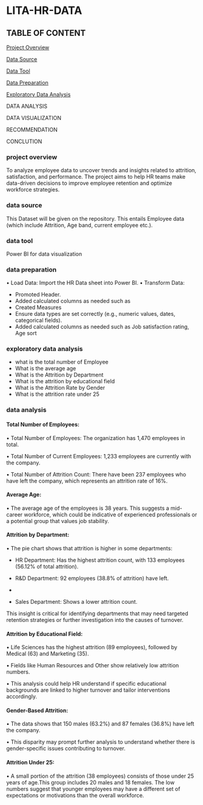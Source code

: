 # LITA-HR-DATA
## TABLE OF CONTENT

[Project Overview](#project-overview)

[Data Source](#data-source)

[Data Tool](#data-tool)

[Data Preparation](#data-preparation)

[Exploratory Data Analysis](#exploratory-data-analysis)

DATA ANALYSIS

DATA VISUALIZATION

RECOMMENDATION

CONCLUTION

### project overview
To analyze employee data to uncover trends and insights related to attrition, satisfaction, and performance. The project aims to help HR teams make data-driven decisions to improve employee retention and optimize workforce strategies.

### data source
This Dataset will be given on the repository. This entails Employee data (which include Attrition, Age band, current employee etc.).

### data tool
Power BI for data visualization

### data preparation
•	Load Data: Import the HR Data sheet into Power BI.
•	Transform Data:
-	Promoted Header.
-	Added calculated columns as needed such as 
-	Created Measures
-	Ensure data types are set correctly (e.g., numeric values, dates, categorical fields).
-	 Added calculated columns as needed such as Job satisfaction rating, Age sort

 ### exploratory data analysis 
 -	what is the total number of Employee
-	What is the average age
-	What is the Attrition by Department
-	What is the attrition by educational field
-	What is the Attrition Rate by Gender
-	What is the attrition rate under 25

  ### data analysis
#### Total Number of Employees:
•	Total Number of Employees: The organization has 1,470 employees in total.

•	Total Number of Current Employees: 1,233 employees are currently with the company.

•	Total Number of Attrition Count: There have been 237 employees who have left the company, which represents an attrition rate of 16%.
#### Average Age:
•	The average age of the employees is 38 years. This suggests a mid-career workforce, which could be indicative of experienced professionals or a potential group that values job stability.
#### Attrition by Department:
•	The pie chart shows that attrition is higher in some departments:
-	HR Department: Has the highest attrition count, with 133 employees (56.12% of total attrition).
  
-	R&D Department: 92 employees (38.8% of attrition) have left.
-	
-	Sales Department: Shows a lower attrition count.
  
This insight is critical for identifying departments that may need targeted retention strategies or further investigation into the causes of turnover.
#### Attrition by Educational Field:
•	Life Sciences has the highest attrition (89 employees), followed by Medical (63) and Marketing (35).

•	Fields like Human Resources and Other show relatively low attrition numbers.

•	This analysis could help HR understand if specific educational backgrounds are linked to higher turnover and tailor interventions accordingly.
#### Gender-Based Attrition:
•	The data shows that 150 males (63.2%) and 87 females (36.8%) have left the company.

•	This disparity may prompt further analysis to understand whether there is gender-specific issues contributing to turnover.
#### Attrition Under 25:
•	A small portion of the attrition (38 employees) consists of those under 25 years of age.This group includes 20 males and 18 females. The low numbers suggest that younger employees may have a different set of expectations or motivations than the overall workforce.





